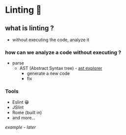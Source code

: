 # Linting 🔭


## what is linting ?


- without executing the code, analyze it


### how can we analyze a code without executing  ?


- parse
    - AST (Abstract Syntax tree) - [ast explorer](https://astexplorer.net/)
        - generate a new code
        - fix


### Tools


- Eslint 😁
- JSlint
- Rome (built in)
- and more...


*example - later*